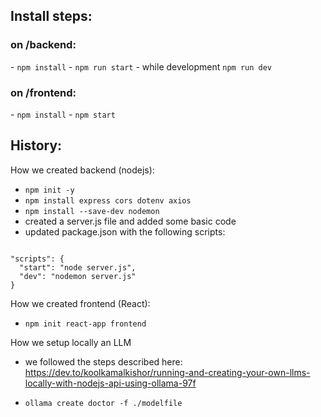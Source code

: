 <h2>Install steps:</h2>

<h3>on /backend:</h3>
- <code>npm install</code>
- <code>npm run start</code>
- while development <code>npm run dev</code>

<h3>on /frontend:</h3>
- <code>npm install</code>
- <code>npm start</code>

<h2>History:</h2>

How we created backend (nodejs):
- <code>npm init -y</code>
- <code>npm install express cors dotenv axios</code>
- <code>npm install --save-dev nodemon</code>
- created a server.js file and added some basic code
- updated package.json with the following scripts:
<code>
"scripts": {
  "start": "node server.js",
  "dev": "nodemon server.js"
}
</code>

How we created frontend (React):
- <code>npm init react-app frontend</code>

How we setup locally an LLM
- we followed the steps described here: https://dev.to/koolkamalkishor/running-and-creating-your-own-llms-locally-with-nodejs-api-using-ollama-97f

- <code>ollama create doctor -f ./modelfile</code>